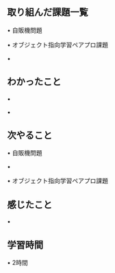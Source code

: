 ## 取り組んだ課題一覧
• 自販機問題


• オブジェクト指向学習ペアプロ課題


• 


## わかったこと
• 


• 


## 次やること
• 自販機問題


• 


• オブジェクト指向学習ペアプロ課題

## 感じたこと
• 


## 学習時間
• 2時間